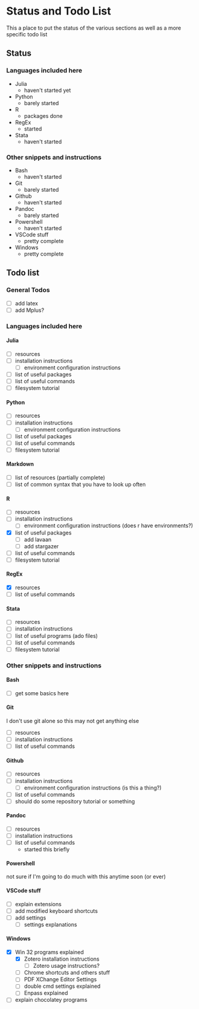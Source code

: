 # Status and Todo List

This a place to put the status of the various sections as well as a more specific todo list

## Status

### Languages included here

- Julia
    - haven't started yet
- Python
    - barely started
- R
    - packages done
- RegEx
    - started
- Stata
    - haven't started

### Other snippets and instructions

- Bash
    - haven't started
- Git
    - barely started
- Github
    - haven't started
- Pandoc
    - barely started
- Powershell
    - haven't started
- VSCode stuff
    - pretty complete
- Windows
    - pretty complete

## Todo list

### General Todos

- [ ] add latex
- [ ] add Mplus?

### Languages included here

#### Julia

- [ ] resources
- [ ] installation instructions
    - [ ] environment configuration instructions
- [ ] list of useful packages
- [ ] list of useful commands
- [ ] filesystem tutorial

#### Python

- [ ] resources
- [ ] installation instructions
    - [ ] environment configuration instructions
- [ ] list of useful packages
- [ ] list of useful commands
- [ ] filesystem tutorial

#### Markdown

- [ ] list of resources (partially complete)
- [ ] list of common syntax that you have to look up often

#### R

- [ ] resources
- [ ] installation instructions
    - [ ] environment configuration instructions (does r have environments?)
- [x] list of useful packages
    - [ ] add lavaan
    - [ ] add stargazer
- [ ] list of useful commands
- [ ] filesystem tutorial

#### RegEx

- [x] resources
- [ ] list of useful commands

#### Stata

- [ ] resources
- [ ] installation instructions
- [ ] list of useful programs (ado files)
- [ ] list of useful commands
- [ ] filesystem tutorial

### Other snippets and instructions

#### Bash

- [ ] get some basics here

#### Git

I don't use git alone so this may not get anything else

- [ ] resources
- [ ] installation instructions
- [ ] list of useful commands

#### Github

- [ ] resources
- [ ] installation instructions
    - [ ] environment configuration instructions (is this a thing?)
- [ ] list of useful commands
- [ ] should do some repository tutorial or something

#### Pandoc

- [ ] resources
- [ ] installation instructions
- [ ] list of useful commands
    - started this briefly

#### Powershell

not sure if I'm going to do much with this anytime soon (or ever)

#### VSCode stuff

- [ ] explain extensions
- [ ] add modified keyboard shortcuts
- [ ] add settings
    - [ ] settings explanations

#### Windows

- [x] Win 32 programs explained
    - [x] Zotero installation instructions
        - [ ] Zotero usage instructions?
    - [ ] Chrome shortcuts and others stuff
    - [ ] PDF XChange Editor Settings
    - [ ] double cmd settings explained
    - [ ] Enpass explained
- [ ] explain chocolatey programs
